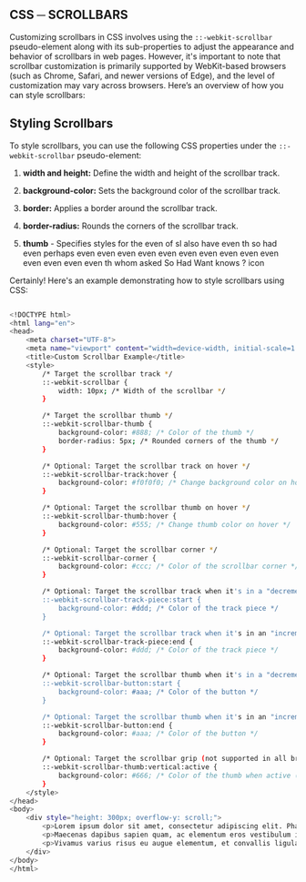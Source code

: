 ## CSS ─ SCROLLBARS

Customizing scrollbars in CSS involves using the `::-webkit-scrollbar` pseudo-element along with its sub-properties to adjust the appearance and behavior of scrollbars in web pages. However, it's important to note that scrollbar customization is primarily supported by WebKit-based browsers (such as Chrome, Safari, and newer versions of Edge), and the level of customization may vary across browsers. Here’s an overview of how you can style scrollbars:


## Styling Scrollbars

To style scrollbars, you can use the following CSS properties under the `::-webkit-scrollbar` pseudo-element:

1. **width and height:** Define the width and height of the scrollbar track.

2. **background-color:** Sets the background color of the scrollbar track.

3. **border:** Applies a border around the scrollbar track.

4. **border-radius:** Rounds the corners of the scrollbar track.

5. **thumb** - Specifies styles for the even of sl also have even th so had even perhaps even even even even even even even even even even even even even even th whom asked So Had Want knows ? icon


Certainly! Here's an example demonstrating how to style scrollbars using CSS:

```bash

<!DOCTYPE html>
<html lang="en">
<head>
    <meta charset="UTF-8">
    <meta name="viewport" content="width=device-width, initial-scale=1.0">
    <title>Custom Scrollbar Example</title>
    <style>
        /* Target the scrollbar track */
        ::-webkit-scrollbar {
            width: 10px; /* Width of the scrollbar */
        }

        /* Target the scrollbar thumb */
        ::-webkit-scrollbar-thumb {
            background-color: #888; /* Color of the thumb */
            border-radius: 5px; /* Rounded corners of the thumb */
        }

        /* Optional: Target the scrollbar track on hover */
        ::-webkit-scrollbar-track:hover {
            background-color: #f0f0f0; /* Change background color on hover */
        }

        /* Optional: Target the scrollbar thumb on hover */
        ::-webkit-scrollbar-thumb:hover {
            background-color: #555; /* Change thumb color on hover */
        }

        /* Optional: Target the scrollbar corner */
        ::-webkit-scrollbar-corner {
            background-color: #ccc; /* Color of the scrollbar corner */
        }

        /* Optional: Target the scrollbar track when it's in a "decrement" state (e.g., up arrow or left arrow pressed) */
        ::-webkit-scrollbar-track-piece:start {
            background-color: #ddd; /* Color of the track piece */
        }

        /* Optional: Target the scrollbar track when it's in an "increment" state (e.g., down arrow or right arrow pressed) */
        ::-webkit-scrollbar-track-piece:end {
            background-color: #ddd; /* Color of the track piece */
        }

        /* Optional: Target the scrollbar thumb when it's in a "decrement" state */
        ::-webkit-scrollbar-button:start {
            background-color: #aaa; /* Color of the button */
        }

        /* Optional: Target the scrollbar thumb when it's in an "increment" state */
        ::-webkit-scrollbar-button:end {
            background-color: #aaa; /* Color of the button */
        }

        /* Optional: Target the scrollbar grip (not supported in all browsers) */
        ::-webkit-scrollbar-thumb:vertical:active {
            background-color: #666; /* Color of the thumb when active (clicked) */
        }
    </style>
</head>
<body>
    <div style="height: 300px; overflow-y: scroll;">
        <p>Lorem ipsum dolor sit amet, consectetur adipiscing elit. Phasellus euismod nisi sit amet aliquet volutpat. Proin convallis orci ut orci viverra, vitae ultrices arcu maximus. Nullam eu rutrum velit. Mauris accumsan feugiat fringilla. Nullam ultricies metus vel venenatis placerat. Fusce tincidunt diam a eros rutrum, sed vehicula augue ultricies. Nam aliquam imperdiet ipsum, sit amet viverra magna scelerisque vel. Nulla ut aliquam est. Donec lobortis efficitur ipsum, id dignissim eros pretium ut. Suspendisse ac nulla vel metus faucibus hendrerit nec eget dui.</p>
        <p>Maecenas dapibus sapien quam, ac elementum eros vestibulum id. Vestibulum ante ipsum primis in faucibus orci luctus et ultrices posuere cubilia Curae; Sed euismod, erat ac interdum blandit, ligula leo dictum dolor, vel sagittis felis nunc non ante. Praesent eu sollicitudin purus, sed convallis turpis. Aliquam fermentum sem id dolor vestibulum laoreet. Duis eget risus nec dolor varius fermentum. Ut nec risus ac tortor laoreet aliquam at sed leo. Nam ullamcorper enim et nunc tincidunt aliquet.</p>
        <p>Vivamus varius risus eu augue elementum, et convallis ligula malesuada. Vestibulum maximus eget enim nec scelerisque. In vitae orci sit amet orci molestie vestibulum. Fusce vitae arcu ac metus suscipit tempus. Nulla aliquet fermentum tellus sit amet ultrices. Aliquam placerat, nulla at convallis commodo, ligula lorem feugiat dui, sit amet ultricies turpis quam in risus. Maecenas maximus, nulla sit amet interdum egestas, libero velit tempus risus, a dictum leo magna a diam.</p>
    </div>
</body>
</html>
```